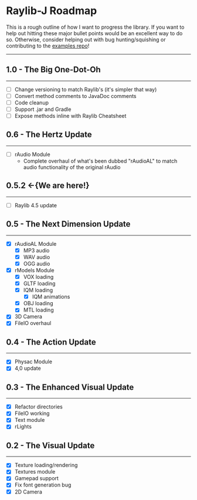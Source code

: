 # Raylib-J Roadmap

This is a rough outline of how I want to progress the library. If you want to help out hitting these major bullet points 
would be an excellent way to do so. Otherwise, consider helping out with bug hunting/squishing or contributing to the 
[examples repo](https://github.com/CreedVI/Raylib-J-Examples)!
<hr>

## 1.0 - The Big One-Dot-Oh
<hr>

* [ ] Change versioning to match Raylib's (it's simpler that way)
* [ ] Convert method comments to JavaDoc comments
* [ ] Code cleanup
* [ ] Support .jar and Gradle
* [ ] Expose methods inline with Raylib Cheatsheet

## 0.6 - The Hertz Update
<hr>

* [ ] rAudio Module
  * Complete overhaul of what's been dubbed "rAudioAL" to match audio functionality of the original rAudio

## 0.5.2 <-{We are here!}
<hr>

* [ ] Raylib 4.5 update

## 0.5 - The Next Dimension Update 
<hr>

* [X] rAudioAL Module
  * [X] MP3 audio
  * [X] WAV audio
  * [X] OGG audio

* [X] rModels Module
  * [X] VOX loading
  * [X] GLTF loading
  * [X] IQM loading
    * [X] IQM animations
  * [X] OBJ loading
  * [X] MTL loading

* [X] 3D Camera
* [X] FileIO overhaul

## 0.4 - The Action Update
<hr>

* [X] Physac Module
* [X] 4,0 update

## 0.3 - The Enhanced Visual Update
<hr>

* [X] Refactor directories
* [X] FileIO working
* [X] Text module
* [X] rLights

## 0.2 - The Visual Update
<hr>

* [X] Texture loading/rendering
* [X] Textures module
* [X] Gamepad support
* [X] Fix font generation bug
* [X] 2D Camera
